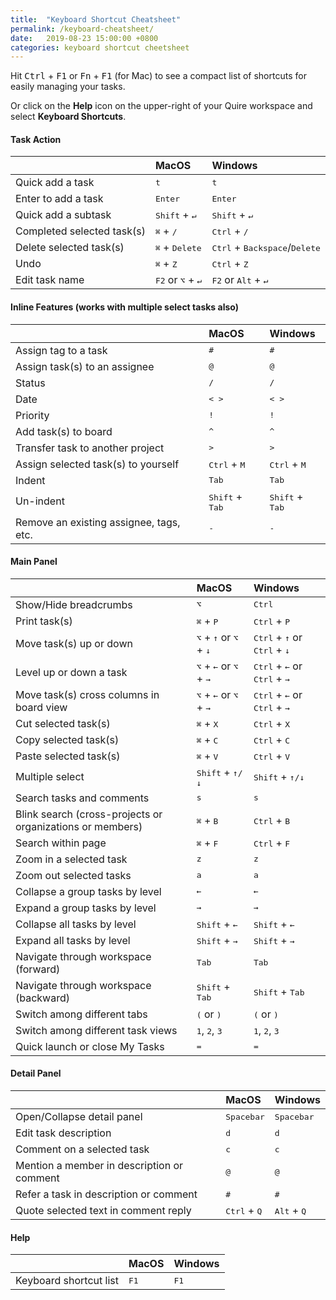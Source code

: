 ```yaml
---
title:  "Keyboard Shortcut Cheatsheet"
permalink: /keyboard-cheatsheet/
date:   2019-08-23 15:00:00 +0800
categories: keyboard shortcut cheetsheet
---
```

Hit <kbd>Ctrl</kbd> + <kbd>F1</kbd> or <kbd>Fn</kbd> + <kbd>F1</kbd> (for Mac) to see a compact list of shortcuts for easily managing your tasks.

Or click on the **Help** icon on the upper-right of your Quire workspace and select **Keyboard Shortcuts**.


#### Task Action

|    | MacOS   | Windows |
| :------ |:-----| :-----|
| Quick add a task | <kbd>t</kbd> | <kbd>t</kbd>|
| Enter to add a task | <kbd>Enter</kbd> | <kbd>Enter</kbd> |
| Quick add a subtask | <kbd>Shift</kbd> + <kbd>↵</kbd>  |  <kbd>Shift</kbd> + <kbd>↵</kbd>|
| Completed selected task(s) | <kbd>⌘</kbd> + <kbd>/</kbd> |  <kbd>Ctrl</kbd> + <kbd>/</kbd> |
| Delete selected task(s) | <kbd>⌘</kbd> + <kbd>Delete</kbd> | <kbd>Ctrl</kbd> + <kbd>Backspace</kbd>/<kbd>Delete</kbd>  |
| Undo | <kbd>⌘</kbd> + <kbd>Z</kbd> | <kbd>Ctrl</kbd> + <kbd>Z</kbd>  | 
| Edit task name | <kbd>F2</kbd> or <kbd>⌥</kbd> + <kbd>↵</kbd> | <kbd>F2</kbd> or <kbd>Alt</kbd> + <kbd>↵</kbd> |

#### Inline Features (works with multiple select tasks also)

||MacOS|Windows|
|:------ |:-----| :-----|
|Assign tag to a task | <kbd>#</kbd> | <kbd>#</kbd> |
| Assign task(s) to an assignee | <kbd>@</kbd> | <kbd>@</kbd> |
| Status | <kbd>/</kbd> | <kbd>/</kbd> |
| Date | <kbd>< ></kbd> | <kbd>< ></kbd> |
| Priority | <kbd>!</kbd> | <kbd>!</kbd> |
| Add task(s) to board | <kbd>^</kbd> | <kbd>^</kbd> |
| Transfer task to another project | <kbd>></kbd> | <kbd>></kbd> |
| Assign selected task(s) to yourself | <kbd>Ctrl</kbd> + <kbd>M</kbd> | <kbd>Ctrl</kbd> + <kbd>M</kbd> |
| Indent | <kbd>Tab</kbd> | <kbd>Tab</kbd> |
| Un-indent | <kbd>Shift</kbd> + <kbd>Tab</kbd> | <kbd>Shift</kbd> + <kbd>Tab</kbd> |
| Remove an existing assignee, tags, etc. | <kbd>-</kbd> | <kbd>-</kbd> |

#### Main Panel

|    | MacOS   | Windows |
| :------ |:-----| :-----|
| Show/Hide breadcrumbs | <kbd>⌥</kbd> | <kbd>Ctrl</kbd> |
| Print task(s) | <kbd>⌘</kbd> + <kbd>P</kbd> |  <kbd>Ctrl</kbd> + <kbd>P</kbd> |
| Move task(s) up or down | <kbd>⌥</kbd> + <kbd>↑</kbd> or <kbd>⌥</kbd> + <kbd>↓</kbd> | <kbd>Ctrl</kbd> + <kbd>↑</kbd> or <kbd>Ctrl</kbd> + <kbd>↓</kbd> |
| Level up or down a task | <kbd>⌥</kbd> + <kbd>←</kbd> or <kbd>⌥</kbd> + <kbd>→</kbd> | <kbd>Ctrl</kbd> + <kbd>←</kbd> or <kbd>Ctrl</kbd> + <kbd>→</kbd> |
| Move task(s) cross columns in board view | <kbd>⌥</kbd> + <kbd>←</kbd> or <kbd>⌥</kbd> + <kbd>→</kbd> | <kbd>Ctrl</kbd> + <kbd>←</kbd> or <kbd>Ctrl</kbd> + <kbd>→</kbd> |
| Cut selected task(s) | <kbd>⌘</kbd> + <kbd>X</kbd> | <kbd>Ctrl</kbd> + <kbd>X</kbd> |
| Copy selected task(s) | <kbd>⌘</kbd> + <kbd>C</kbd> | <kbd>Ctrl</kbd> + <kbd>C</kbd> |
| Paste selected task(s) | <kbd>⌘</kbd> + <kbd>V</kbd> | <kbd>Ctrl</kbd> + <kbd>V</kbd> |
| Multiple select | <kbd>Shift</kbd> + <kbd>↑/↓</kbd> | <kbd>Shift</kbd> + <kbd>↑/↓</kbd> |
| Search tasks and comments | <kbd>s</kbd> | <kbd>s</kbd> |
| Blink search (cross-projects or organizations or members) | <kbd>⌘</kbd> + <kbd>B</kbd> | <kbd>Ctrl</kbd> + <kbd>B</kbd> |
| Search within page | <kbd>⌘</kbd> + <kbd>F</kbd> | <kbd>Ctrl</kbd> + <kbd>F</kbd> |
| Zoom in a selected task | <kbd>z</kbd> | <kbd>z</kbd> |
| Zoom out selected tasks | <kbd>a</kbd> | <kbd>a</kbd> |
| Collapse a group tasks by level | <kbd>←</kbd> | <kbd>←</kbd> |
| Expand a group tasks by level | <kbd>→</kbd> | <kbd>→</kbd> |
| Collapse all tasks by level | <kbd>Shift</kbd> + <kbd>←</kbd> | <kbd>Shift</kbd> + <kbd>←</kbd> |
| Expand all tasks by level | <kbd>Shift</kbd> + <kbd>→</kbd> | <kbd>Shift</kbd> + <kbd>→</kbd> |
| Navigate through workspace (forward) | <kbd>Tab</kbd> | <kbd>Tab</kbd> |
| Navigate through workspace (backward) | <kbd>Shift</kbd> + <kbd>Tab</kbd> | <kbd>Shift</kbd> + <kbd>Tab</kbd> |
| Switch among different tabs | <kbd>(</kbd> or <kbd>)</kbd> |  <kbd>(</kbd> or <kbd>)</kbd>  |
| Switch among different task views | <kbd>1</kbd>, <kbd>2</kbd>, <kbd>3</kbd> |  <kbd>1</kbd>, <kbd>2</kbd>, <kbd>3</kbd>  |
| Quick launch or close My Tasks | <kbd>=</kbd> |  <kbd>=</kbd>  |



#### Detail Panel

|    | MacOS   | Windows |
| :------|:-----| :-----|
| Open/Collapse detail panel | <kbd>Spacebar</kbd> | <kbd>Spacebar</kbd> |
| Edit task description | <kbd>d</kbd> | <kbd>d</kbd> |
| Comment on a selected task | <kbd>c</kbd> | <kbd>c</kbd> |
| Mention a member in description or comment | <kbd>@</kbd> | <kbd>@</kbd> |
| Refer a task in description or comment | <kbd>#</kbd> | <kbd>#</kbd> |
| Quote selected text in comment reply | <kbd>Ctrl</kbd> + <kbd>Q</kbd> | <kbd>Alt</kbd> + <kbd>Q</kbd> |

#### Help

|    | MacOS   | Windows |
| :------ |:-----| :-----|
| Keyboard shortcut list | <kbd>F1</kbd> | <kbd>F1</kbd> |